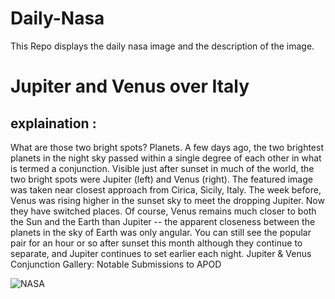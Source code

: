 # Daily-Nasa

This Repo displays the daily nasa image and the description of the image.

<!--NASA-->
# Jupiter and Venus over Italy
## explaination :

What are those two bright spots? Planets.  A few days ago, the two brightest planets in the night sky passed within a single degree of each other in what is termed a conjunction. Visible just after sunset in much of the world, the two bright spots were Jupiter (left) and Venus (right).  The featured image was taken near closest approach from Cirica, Sicily, Italy. The week before, Venus was rising higher in the sunset sky to meet the dropping Jupiter. Now they have switched places. Of course, Venus remains much closer to both the Sun and the Earth than Jupiter -- the apparent closeness between the planets in the sky of Earth was only angular.  You can still see the popular pair for an hour or so after sunset this month although they continue to separate, and Jupiter continues to set earlier each night.   Jupiter & Venus Conjunction Gallery: Notable Submissions to APOD

![NASA](https://apod.nasa.gov/apod/image/2303/VenusJupiterSky_Tumino_1080.jpg)
<!--/NASA-->